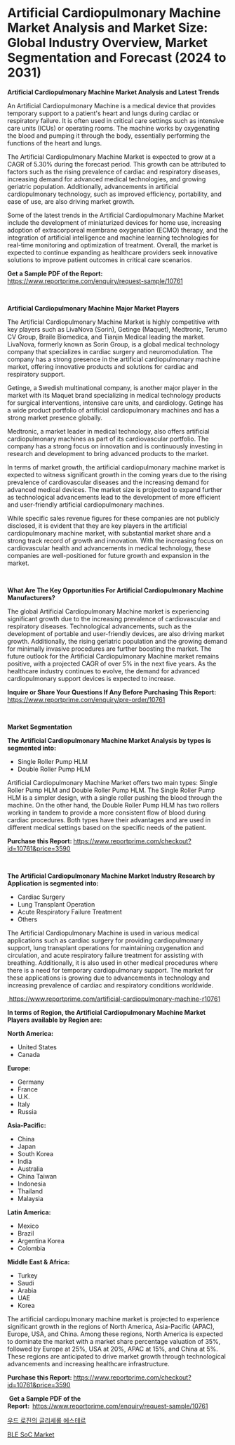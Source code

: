 <p><h1>Artificial Cardiopulmonary Machine Market Analysis and Market Size: Global Industry Overview, Market Segmentation and Forecast (2024 to 2031)</h1></p><p><strong>Artificial Cardiopulmonary Machine Market Analysis and Latest Trends</strong></p>
<p><p>An Artificial Cardiopulmonary Machine is a medical device that provides temporary support to a patient's heart and lungs during cardiac or respiratory failure. It is often used in critical care settings such as intensive care units (ICUs) or operating rooms. The machine works by oxygenating the blood and pumping it through the body, essentially performing the functions of the heart and lungs.</p><p>The Artificial Cardiopulmonary Machine Market is expected to grow at a CAGR of 5.30% during the forecast period. This growth can be attributed to factors such as the rising prevalence of cardiac and respiratory diseases, increasing demand for advanced medical technologies, and growing geriatric population. Additionally, advancements in artificial cardiopulmonary technology, such as improved efficiency, portability, and ease of use, are also driving market growth.</p><p>Some of the latest trends in the Artificial Cardiopulmonary Machine Market include the development of miniaturized devices for home use, increasing adoption of extracorporeal membrane oxygenation (ECMO) therapy, and the integration of artificial intelligence and machine learning technologies for real-time monitoring and optimization of treatment. Overall, the market is expected to continue expanding as healthcare providers seek innovative solutions to improve patient outcomes in critical care scenarios.</p></p>
<p><strong>Get a Sample PDF of the Report:&nbsp;</strong> <a href="https://www.reportprime.com/enquiry/request-sample/10761">https://www.reportprime.com/enquiry/request-sample/10761</a></p>
<p>&nbsp;</p>
<p><strong>Artificial Cardiopulmonary Machine Major Market Players</strong></p>
<p><p>The Artificial Cardiopulmonary Machine Market is highly competitive with key players such as LivaNova (Sorin), Getinge (Maquet), Medtronic, Terumo CV Group, Braile Biomedica, and Tianjin Medical leading the market. LivaNova, formerly known as Sorin Group, is a global medical technology company that specializes in cardiac surgery and neuromodulation. The company has a strong presence in the artificial cardiopulmonary machine market, offering innovative products and solutions for cardiac and respiratory support.</p><p>Getinge, a Swedish multinational company, is another major player in the market with its Maquet brand specializing in medical technology products for surgical interventions, intensive care units, and cardiology. Getinge has a wide product portfolio of artificial cardiopulmonary machines and has a strong market presence globally.</p><p>Medtronic, a market leader in medical technology, also offers artificial cardiopulmonary machines as part of its cardiovascular portfolio. The company has a strong focus on innovation and is continuously investing in research and development to bring advanced products to the market.</p><p>In terms of market growth, the artificial cardiopulmonary machine market is expected to witness significant growth in the coming years due to the rising prevalence of cardiovascular diseases and the increasing demand for advanced medical devices. The market size is projected to expand further as technological advancements lead to the development of more efficient and user-friendly artificial cardiopulmonary machines.</p><p>While specific sales revenue figures for these companies are not publicly disclosed, it is evident that they are key players in the artificial cardiopulmonary machine market, with substantial market share and a strong track record of growth and innovation. With the increasing focus on cardiovascular health and advancements in medical technology, these companies are well-positioned for future growth and expansion in the market.</p></p>
<p>&nbsp;</p>
<p><strong>What Are The Key Opportunities For Artificial Cardiopulmonary Machine Manufacturers?</strong></p>
<p><p>The global Artificial Cardiopulmonary Machine market is experiencing significant growth due to the increasing prevalence of cardiovascular and respiratory diseases. Technological advancements, such as the development of portable and user-friendly devices, are also driving market growth. Additionally, the rising geriatric population and the growing demand for minimally invasive procedures are further boosting the market. The future outlook for the Artificial Cardiopulmonary Machine market remains positive, with a projected CAGR of over 5% in the next five years. As the healthcare industry continues to evolve, the demand for advanced cardiopulmonary support devices is expected to increase.</p></p>
<p><strong>Inquire or Share Your Questions If Any Before Purchasing This Report:</strong> <a href="https://www.reportprime.com/enquiry/pre-order/10761">https://www.reportprime.com/enquiry/pre-order/10761</a></p>
<p>&nbsp;</p>
<p><strong>Market Segmentation</strong></p>
<p><strong>The Artificial Cardiopulmonary Machine Market Analysis by types is segmented into:</strong></p>
<p><ul><li>Single Roller Pump HLM</li><li>Double Roller Pump HLM</li></ul></p>
<p><p>Artificial Cardiopulmonary Machine Market offers two main types: Single Roller Pump HLM and Double Roller Pump HLM. The Single Roller Pump HLM is a simpler design, with a single roller pushing the blood through the machine. On the other hand, the Double Roller Pump HLM has two rollers working in tandem to provide a more consistent flow of blood during cardiac procedures. Both types have their advantages and are used in different medical settings based on the specific needs of the patient.</p></p>
<p><strong>Purchase this Report:&nbsp;</strong><a href="https://www.reportprime.com/checkout?id=10761&price=3590">https://www.reportprime.com/checkout?id=10761&price=3590</a></p>
<p>&nbsp;</p>
<p><strong>The Artificial Cardiopulmonary Machine Market Industry Research by Application is segmented into:</strong></p>
<p><ul><li>Cardiac Surgery</li><li>Lung Transplant Operation</li><li>Acute Respiratory Failure Treatment</li><li>Others</li></ul></p>
<p><p>The Artificial Cardiopulmonary Machine is used in various medical applications such as cardiac surgery for providing cardiopulmonary support, lung transplant operations for maintaining oxygenation and circulation, and acute respiratory failure treatment for assisting with breathing. Additionally, it is also used in other medical procedures where there is a need for temporary cardiopulmonary support. The market for these applications is growing due to advancements in technology and increasing prevalence of cardiac and respiratory conditions worldwide.</p></p>
<p><a href="https://www.reportprime.com/artificial-cardiopulmonary-machine-r10761">&nbsp;https://www.reportprime.com/artificial-cardiopulmonary-machine-r10761</a></p>
<p><strong>In terms of Region, the Artificial Cardiopulmonary Machine Market Players available by Region are:</strong></p>
<p>
    <p> <strong> North America: </strong>
        <ul>
            <li>United States</li>
            <li>Canada</li>
        </ul>
        </p> 
    <p> <strong> Europe: </strong>
        <ul>
            <li>Germany</li>
            <li>France</li>
            <li>U.K.</li>
            <li>Italy</li>
            <li>Russia</li>
        </ul>
        </p> 
    <p> <strong> Asia-Pacific: </strong>
        <ul>
            <li>China</li>
            <li>Japan</li>
            <li>South Korea</li>
            <li>India</li>
            <li>Australia</li>
            <li>China Taiwan</li>
            <li>Indonesia</li>
            <li>Thailand</li>
            <li>Malaysia</li>
        </ul>
        </p> 
    <p> <strong> Latin America: </strong>
        <ul>
            <li>Mexico</li>
            <li>Brazil</li>
            <li>Argentina Korea</li>
            <li>Colombia</li>
        </ul>
        </p> 
    <p> <strong> Middle East & Africa: </strong>
        <ul>
            <li>Turkey</li>
            <li>Saudi</li>
            <li>Arabia</li>
            <li>UAE</li>
            <li>Korea</li>
        </ul>
    </p>
    </p>
<p><p>The artificial cardiopulmonary machine market is projected to experience significant growth in the regions of North America, Asia-Pacific (APAC), Europe, USA, and China. Among these regions, North America is expected to dominate the market with a market share percentage valuation of 35%, followed by Europe at 25%, USA at 20%, APAC at 15%, and China at 5%. These regions are anticipated to drive market growth through technological advancements and increasing healthcare infrastructure.</p></p>
<p><strong>Purchase this Report: </strong><a href="https://www.reportprime.com/checkout?id=10761&price=3590">https://www.reportprime.com/checkout?id=10761&price=3590</a></p>
<p>&nbsp;<strong>Get a Sample PDF of the Report:&nbsp;&nbsp;</strong><a href="https://www.reportprime.com/enquiry/request-sample/10761">https://www.reportprime.com/enquiry/request-sample/10761</a></p>
<p><strong></strong></p>
<p><p><a href="https://github.com/crfsywufhm81415/Market-Research-Report-List-1/blob/main/621490222097.md">우드 로진의 글리세롤 에스테르</a></p><p><a href="https://boundless-drawbridge-702.notion.site/BLE-SoC-Market-Share-Evolution-and-Market-Growth-Trends-2024-2031-d7c2f148fc8343acb93e63206f96140b">BLE SoC Market</a></p></p>
